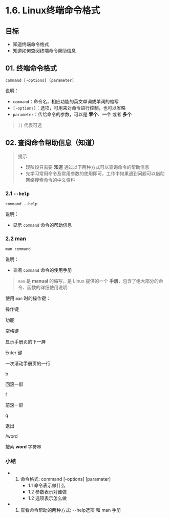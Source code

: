 # 1.6. Linux终端命令格式

目标
--

*   知道终端命令格式
*   知道如何查阅终端命令帮助信息

01\. 终端命令格式
-----------

    command [-options] [parameter]


说明：

*   `command`：命令名，相应功能的英文单词或单词的缩写
*   `[-options]`：选项，可用来对命令进行控制，也可以省略
*   `parameter`：传给命令的参数，可以是 **零个**、**一个** 或者 **多个**

> `[]` 代表可选

02\. 查阅命令帮助信息（知道）
-----------------

> 提示
>
> *   现阶段只需要 **知道** 通过以下两种方式可以查询命令的帮助信息
> *   先学习常用命令及常用参数的使用即可，工作中如果遇到问题可以借助网络搜索命令的中文资料

### 2.1 `--help`

    command --help


说明：

*   显示 `command` 命令的帮助信息

### 2.2 man

    man command


说明：

*   查阅 `command` 命令的使用手册

> `man` 是 **manual** 的缩写，是 Linux 提供的一个 **手册**，包含了绝大部分的命令、函数的详细使用说明

使用 `man` 时的操作键：

操作键

功能

空格键

显示手册页的下一屏

Enter 键

一次滚动手册页的一行

b

回滚一屏

f

前滚一屏

q

退出

/word

搜索 **word** 字符串

### 小结

*   1.  命令格式: command \[-options\] \[parameter\]
        *   1.1 命令表示做什么
        *   1.2 参数表示对谁做
        *   1.2 选项表示怎么做
*   1.  查看命令帮助的两种方式: --help选项 和 man 手册